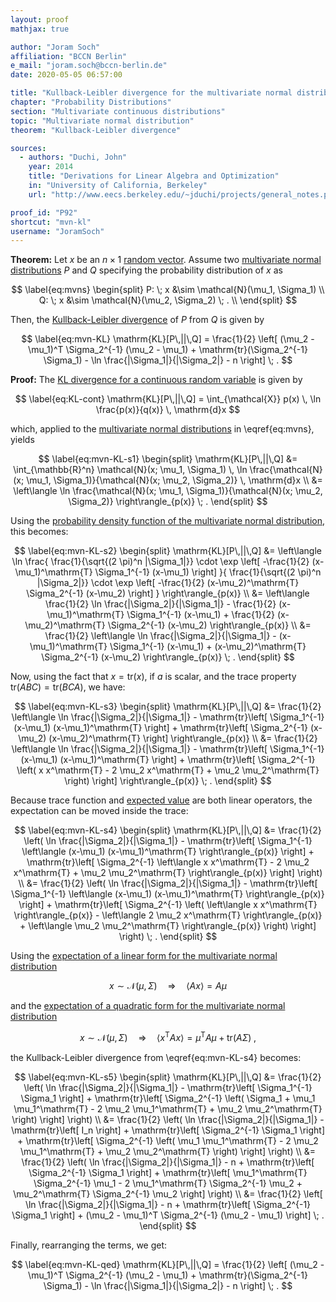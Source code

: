 ```yaml
---
layout: proof
mathjax: true

author: "Joram Soch"
affiliation: "BCCN Berlin"
e_mail: "joram.soch@bccn-berlin.de"
date: 2020-05-05 06:57:00

title: "Kullback-Leibler divergence for the multivariate normal distribution"
chapter: "Probability Distributions"
section: "Multivariate continuous distributions"
topic: "Multivariate normal distribution"
theorem: "Kullback-Leibler divergence"

sources:
  - authors: "Duchi, John"
    year: 2014
    title: "Derivations for Linear Algebra and Optimization"
    in: "University of California, Berkeley"
    url: "http://www.eecs.berkeley.edu/~jduchi/projects/general_notes.pdf"

proof_id: "P92"
shortcut: "mvn-kl"
username: "JoramSoch"
---
```



**Theorem:** Let $x$ be an $n \times 1$ [random vector](/D/rvec). Assume two [multivariate normal distributions](/D/mvn) $P$ and $Q$ specifying the probability distribution of $x$ as

$$ \label{eq:mvns}
\begin{split}
P: \; x &\sim \mathcal{N}(\mu_1, \Sigma_1) \\
Q: \; x &\sim \mathcal{N}(\mu_2, \Sigma_2) \; . \\
\end{split}
$$

Then, the [Kullback-Leibler divergence](/D/kl) of $P$ from $Q$ is given by

$$ \label{eq:mvn-KL}
\mathrm{KL}[P\,||\,Q] = \frac{1}{2} \left[ (\mu_2 - \mu_1)^T \Sigma_2^{-1} (\mu_2 - \mu_1) + \mathrm{tr}(\Sigma_2^{-1} \Sigma_1) - \ln \frac{|\Sigma_1|}{|\Sigma_2|} - n \right] \; .
$$


**Proof:** The [KL divergence for a continuous random variable](/D/kl) is given by 

$$ \label{eq:KL-cont}
\mathrm{KL}[P\,||\,Q] = \int_{\mathcal{X}} p(x) \, \ln \frac{p(x)}{q(x)} \, \mathrm{d}x
$$

which, applied to the [multivariate normal distributions](/D/mvn) in \eqref{eq:mvns}, yields

$$ \label{eq:mvn-KL-s1}
\begin{split}
\mathrm{KL}[P\,||\,Q] &= \int_{\mathbb{R}^n} \mathcal{N}(x; \mu_1, \Sigma_1) \, \ln \frac{\mathcal{N}(x; \mu_1, \Sigma_1)}{\mathcal{N}(x; \mu_2, \Sigma_2)} \, \mathrm{d}x \\
&= \left\langle \ln \frac{\mathcal{N}(x; \mu_1, \Sigma_1)}{\mathcal{N}(x; \mu_2, \Sigma_2)} \right\rangle_{p(x)} \; .
\end{split}
$$

Using the [probability density function of the multivariate normal distribution](/P/mvn-pdf), this becomes:

$$ \label{eq:mvn-KL-s2}
\begin{split}
\mathrm{KL}[P\,||\,Q] &= \left\langle \ln \frac{ \frac{1}{\sqrt{(2 \pi)^n |\Sigma_1|}} \cdot \exp \left[ -\frac{1}{2} (x-\mu_1)^\mathrm{T} \Sigma_1^{-1} (x-\mu_1) \right] }{ \frac{1}{\sqrt{(2 \pi)^n |\Sigma_2|}} \cdot \exp \left[ -\frac{1}{2} (x-\mu_2)^\mathrm{T} \Sigma_2^{-1} (x-\mu_2) \right] } \right\rangle_{p(x)} \\
&= \left\langle \frac{1}{2} \ln \frac{|\Sigma_2|}{|\Sigma_1|} - \frac{1}{2} (x-\mu_1)^\mathrm{T} \Sigma_1^{-1} (x-\mu_1) + \frac{1}{2} (x-\mu_2)^\mathrm{T} \Sigma_2^{-1} (x-\mu_2) \right\rangle_{p(x)} \\
&= \frac{1}{2} \left\langle \ln \frac{|\Sigma_2|}{|\Sigma_1|} - (x-\mu_1)^\mathrm{T} \Sigma_1^{-1} (x-\mu_1) + (x-\mu_2)^\mathrm{T} \Sigma_2^{-1} (x-\mu_2) \right\rangle_{p(x)} \; .
\end{split}
$$

Now, using the fact that $x = \mathrm{tr}(x)$, if $a$ is scalar, and the trace property $\mathrm{tr}(ABC) = \mathrm{tr}(BCA)$, we have:

$$ \label{eq:mvn-KL-s3}
\begin{split}
\mathrm{KL}[P\,||\,Q] &= \frac{1}{2} \left\langle \ln \frac{|\Sigma_2|}{|\Sigma_1|} - \mathrm{tr}\left[ \Sigma_1^{-1} (x-\mu_1) (x-\mu_1)^\mathrm{T} \right] + \mathrm{tr}\left[ \Sigma_2^{-1} (x-\mu_2) (x-\mu_2)^\mathrm{T} \right] \right\rangle_{p(x)} \\
&= \frac{1}{2} \left\langle \ln \frac{|\Sigma_2|}{|\Sigma_1|} - \mathrm{tr}\left[ \Sigma_1^{-1} (x-\mu_1) (x-\mu_1)^\mathrm{T} \right] + \mathrm{tr}\left[ \Sigma_2^{-1} \left( x x^\mathrm{T} - 2 \mu_2 x^\mathrm{T} + \mu_2 \mu_2^\mathrm{T} \right) \right] \right\rangle_{p(x)} \; .
\end{split}
$$

Because trace function and [expected value](/D/mean) are both linear operators, the expectation can be moved inside the trace:

$$ \label{eq:mvn-KL-s4}
\begin{split}
\mathrm{KL}[P\,||\,Q] &= \frac{1}{2} \left( \ln \frac{|\Sigma_2|}{|\Sigma_1|} - \mathrm{tr}\left[ \Sigma_1^{-1} \left\langle (x-\mu_1) (x-\mu_1)^\mathrm{T} \right\rangle_{p(x)} \right] + \mathrm{tr}\left[ \Sigma_2^{-1} \left\langle x x^\mathrm{T} - 2 \mu_2 x^\mathrm{T} + \mu_2 \mu_2^\mathrm{T} \right\rangle_{p(x)} \right] \right) \\
&= \frac{1}{2} \left( \ln \frac{|\Sigma_2|}{|\Sigma_1|} - \mathrm{tr}\left[ \Sigma_1^{-1} \left\langle (x-\mu_1) (x-\mu_1)^\mathrm{T} \right\rangle_{p(x)} \right] + \mathrm{tr}\left[ \Sigma_2^{-1} \left( \left\langle x x^\mathrm{T} \right\rangle_{p(x)} - \left\langle 2 \mu_2 x^\mathrm{T} \right\rangle_{p(x)} + \left\langle \mu_2 \mu_2^\mathrm{T} \right\rangle_{p(x)} \right) \right] \right) \; .
\end{split}
$$

Using the [expectation of a linear form for the multivariate normal distribution](/P/mvn-ltt)

$$ \label{eq:mvn-lfmean}
x \sim \mathcal{N}(\mu, \Sigma) \quad \Rightarrow \quad \left\langle A x \right\rangle = A \mu
$$

and the [expectation of a quadratic form for the multivariate normal distribution](/P/mean-qf)

$$ \label{eq:mvn-qfmean}
x \sim \mathcal{N}(\mu, \Sigma) \quad \Rightarrow \quad \left\langle x^\mathrm{T} A x \right\rangle = \mu^\mathrm{T} A \mu + \mathrm{tr}(A \Sigma) \; ,
$$

the Kullback-Leibler divergence from \eqref{eq:mvn-KL-s4} becomes:

$$ \label{eq:mvn-KL-s5}
\begin{split}
\mathrm{KL}[P\,||\,Q] &= \frac{1}{2} \left( \ln \frac{|\Sigma_2|}{|\Sigma_1|} - \mathrm{tr}\left[ \Sigma_1^{-1} \Sigma_1 \right] + \mathrm{tr}\left[ \Sigma_2^{-1} \left( \Sigma_1 + \mu_1 \mu_1^\mathrm{T} - 2 \mu_2 \mu_1^\mathrm{T} + \mu_2 \mu_2^\mathrm{T} \right) \right] \right) \\
&= \frac{1}{2} \left( \ln \frac{|\Sigma_2|}{|\Sigma_1|} - \mathrm{tr}\left[ I_n \right] + \mathrm{tr}\left[ \Sigma_2^{-1} \Sigma_1 \right] + \mathrm{tr}\left[ \Sigma_2^{-1} \left( \mu_1 \mu_1^\mathrm{T} - 2 \mu_2 \mu_1^\mathrm{T} + \mu_2 \mu_2^\mathrm{T} \right) \right] \right) \\
&= \frac{1}{2} \left( \ln \frac{|\Sigma_2|}{|\Sigma_1|} - n + \mathrm{tr}\left[ \Sigma_2^{-1} \Sigma_1 \right] + \mathrm{tr}\left[ \mu_1^\mathrm{T} \Sigma_2^{-1} \mu_1  - 2 \mu_1^\mathrm{T} \Sigma_2^{-1} \mu_2  + \mu_2^\mathrm{T} \Sigma_2^{-1} \mu_2 \right] \right) \\
&= \frac{1}{2} \left[ \ln \frac{|\Sigma_2|}{|\Sigma_1|} - n + \mathrm{tr}\left[ \Sigma_2^{-1} \Sigma_1 \right] + (\mu_2 - \mu_1)^T \Sigma_2^{-1} (\mu_2 - \mu_1) \right] \; .
\end{split}
$$

Finally, rearranging the terms, we get:

$$ \label{eq:mvn-KL-qed}
\mathrm{KL}[P\,||\,Q] = \frac{1}{2} \left[ (\mu_2 - \mu_1)^T \Sigma_2^{-1} (\mu_2 - \mu_1) + \mathrm{tr}(\Sigma_2^{-1} \Sigma_1) - \ln \frac{|\Sigma_1|}{|\Sigma_2|} - n \right] \; .
$$